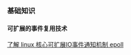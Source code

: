 ### 基础知识

#### 可扩展的事件复用技术
[了解 linux 核心可扩展IO事件通知机制 epoll](https://cloud.tencent.com/developer/article/1005481)